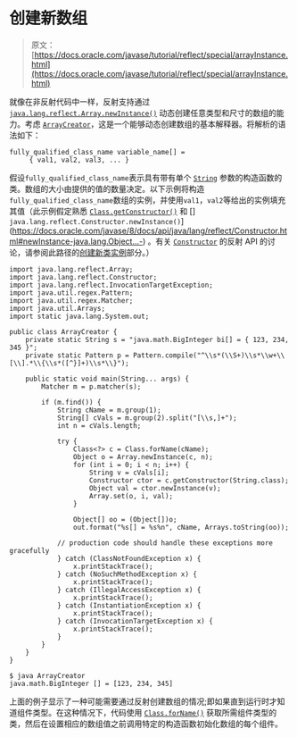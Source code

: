 # 创建新数组

> 原文： [https://docs.oracle.com/javase/tutorial/reflect/special/arrayInstance.html](https://docs.oracle.com/javase/tutorial/reflect/special/arrayInstance.html)

就像在非反射代码中一样，反射支持通过 [`java.lang.reflect.Array.newInstance()`](https://docs.oracle.com/javase/8/docs/api/java/lang/reflect/Array.html#newInstance-java.lang.Class-int-) 动态创建任意类型和尺寸的数组的能力。考虑 [``ArrayCreator``](example/ArrayCreator.java)，这是一个能够动态创建数组的基本解释器。将解析的语法如下：

```
fully_qualified_class_name variable_name[] = 
     { val1, val2, val3, ... }

```

假设`fully_qualified_class_name`表示具有带有单个 [`String`](https://docs.oracle.com/javase/8/docs/api/java/lang/String.html) 参数的构造函数的类。数组的大小由提供的值的数量决定。以下示例将构造`fully_qualified_class_name`数组的实例，并使用`val1`，`val2`等给出的实例填充其值（此示例假定熟悉 [`Class.getConstructor()`](https://docs.oracle.com/javase/8/docs/api/java/lang/Class.html#getConstructor-java.lang.Class...-) 和 [] `java.lang.reflect.Constructor.newInstance()`](https://docs.oracle.com/javase/8/docs/api/java/lang/reflect/Constructor.html#newInstance-java.lang.Object...-) 。有关 [`Constructor`](https://docs.oracle.com/javase/8/docs/api/java/lang/reflect/Constructor.html) 的反射 API 的讨论，请参阅此路径的[创建新类实例](../member/ctorInstance.html)部分。）

```
import java.lang.reflect.Array;
import java.lang.reflect.Constructor;
import java.lang.reflect.InvocationTargetException;
import java.util.regex.Pattern;
import java.util.regex.Matcher;
import java.util.Arrays;
import static java.lang.System.out;

public class ArrayCreator {
    private static String s = "java.math.BigInteger bi[] = { 123, 234, 345 }";
    private static Pattern p = Pattern.compile("^\\s*(\\S+)\\s*\\w+\\[\\].*\\{\\s*([^}]+)\\s*\\}");

    public static void main(String... args) {
        Matcher m = p.matcher(s);

        if (m.find()) {
            String cName = m.group(1);
            String[] cVals = m.group(2).split("[\\s,]+");
            int n = cVals.length;

            try {
                Class<?> c = Class.forName(cName);
                Object o = Array.newInstance(c, n);
                for (int i = 0; i < n; i++) {
                    String v = cVals[i];
                    Constructor ctor = c.getConstructor(String.class);
                    Object val = ctor.newInstance(v);
                    Array.set(o, i, val);
                }

                Object[] oo = (Object[])o;
                out.format("%s[] = %s%n", cName, Arrays.toString(oo));

            // production code should handle these exceptions more gracefully
            } catch (ClassNotFoundException x) {
                x.printStackTrace();
            } catch (NoSuchMethodException x) {
                x.printStackTrace();
            } catch (IllegalAccessException x) {
                x.printStackTrace();
            } catch (InstantiationException x) {
                x.printStackTrace();
            } catch (InvocationTargetException x) {
                x.printStackTrace();
            }
        }
    }
}

```

```
$ java ArrayCreator
java.math.BigInteger [] = [123, 234, 345]

```

上面的例子显示了一种可能需要通过反射创建数组的情况;即如果直到运行时才知道组件类型。在这种情况下，代码使用 [`Class.forName()`](https://docs.oracle.com/javase/8/docs/api/java/lang/Class.html#forName--) 获取所需组件类型的类，然后在设置相应的数组值之前调用特定的构造函数初始化数组的每个组件。